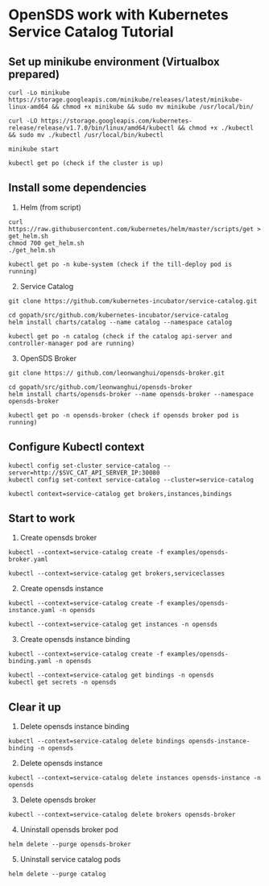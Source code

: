 # OpenSDS work with Kubernetes Service Catalog Tutorial

## Set up minikube environment (Virtualbox prepared)

```
curl -Lo minikube https://storage.googleapis.com/minikube/releases/latest/minikube-linux-amd64 && chmod +x minikube && sudo mv minikube /usr/local/bin/

curl -LO https://storage.googleapis.com/kubernetes-release/release/v1.7.0/bin/linux/amd64/kubectl && chmod +x ./kubectl && sudo mv ./kubectl /usr/local/bin/kubectl

minikube start

kubectl get po (check if the cluster is up)
```

## Install some dependencies

1. Helm (from script)

```
curl https://raw.githubusercontent.com/kubernetes/helm/master/scripts/get > get_helm.sh
chmod 700 get_helm.sh
./get_helm.sh

kubectl get po -n kube-system (check if the till-deploy pod is running)
```

2. Service Catalog

```
git clone https://github.com/kubernetes-incubator/service-catalog.git

cd gopath/src/github.com/kubernetes-incubator/service-catalog
helm install charts/catalog --name catalog --namespace catalog

kubectl get po -n catalog (check if the catalog api-server and controller-manager pod are running)
```

3. OpenSDS Broker

```
git clone https:// github.com/leonwanghui/opensds-broker.git

cd gopath/src/github.com/leonwanghui/opensds-broker
helm install charts/opensds-broker --name opensds-broker --namespace opensds-broker

kubectl get po -n opensds-broker (check if opensds broker pod is running)
```

## Configure Kubectl context

```
kubectl config set-cluster service-catalog --server=http://$SVC_CAT_API_SERVER_IP:30080
kubectl config set-context service-catalog --cluster=service-catalog

kubectl context=service-catalog get brokers,instances,bindings
```

## Start to work

1. Create opensds broker

```
kubectl --context=service-catalog create -f examples/opensds-broker.yaml

kubectl --context=service-catalog get brokers,serviceclasses
```

2. Create opensds instance

```
kubectl --context=service-catalog create -f examples/opensds-instance.yaml -n opensds

kubectl --context=service-catalog get instances -n opensds
```

3. Create opensds instance binding

```
kubectl --context=service-catalog create -f examples/opensds-binding.yaml -n opensds

kubectl --context=service-catalog get bindings -n opensds
kubectl get secrets -n opensds
```

## Clear it up

1. Delete opensds instance binding

```
kubectl --context=service-catalog delete bindings opensds-instance-binding -n opensds
```

2. Delete opensds instance

```
kubectl --context=service-catalog delete instances opensds-instance -n opensds
```

3. Delete opensds broker

```
kubectl --context=service-catalog delete brokers opensds-broker
```

4. Uninstall opensds broker pod

```
helm delete --purge opensds-broker
```

5. Uninstall service catalog pods

```
helm delete --purge catalog
```
